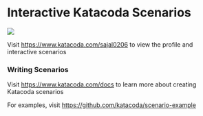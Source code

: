 # Interactive Katacoda Scenarios

[![](http://shields.katacoda.com/katacoda/sajal0206/count.svg)](https://www.katacoda.com/sajal0206 "Get your profile on Katacoda.com")

Visit https://www.katacoda.com/sajal0206 to view the profile and interactive scenarios

### Writing Scenarios
Visit https://www.katacoda.com/docs to learn more about creating Katacoda scenarios

For examples, visit https://github.com/katacoda/scenario-example
